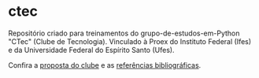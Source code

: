 # ctec
Repositório criado para treinamentos do grupo-de-estudos-em-Python "CTec" (Clube de Tecnologia). Vinculado à Proex do Instituto Federal (Ifes) e da Universidade Federal do Espírito Santo (Ufes).

Confira a [proposta do clube](https://github.com/fppissarra/ctec/blob/main/proposta.md) e as [referências bibliográficas](https://github.com/fppissarra/ctec/blob/main/biblio.md).
